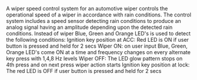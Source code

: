 A wiper speed control system for an automotive wiper controls the operational speed of a wiper in accordance with rain conditions. The control system includes a speed sensor detecting rain conditions to produce an analog signal having an amplitude depending upon the detected rain conditions.
Instead of wiper Blue, Green and Orange LED's is used to detect the following conditions:
Ignition key position at ACC: Red LED is ON if user button is pressed and held for 2 secs
Wiper ON: on user input Blue, Green, Orange LED's come ON at a time and frequency changes on every alternate key press with 1,4,8 Hz levels
Wiper OFF: The LED glow pattern stops on 4th press and on next press wiper action starts
Ignition key position at lock: The red LED is OFF if user button is pressed and held for 2 secs
